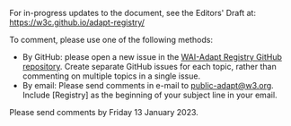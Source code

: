 For in-progress updates to the document, see the Editors' Draft at:
https://w3c.github.io/adapt-registry/
 


To comment, please use one of the following methods:
  *   By GitHub: please open a new issue in the [WAI-Adapt Registry GitHub repository](https://github.com/w3c/adapt/issues/new). Create separate GitHub issues for each topic, rather than commenting on multiple topics in a single issue.
  *   By email: Please send comments in e-mail to [public-adapt@w3.org](mailto:public-adapt@w3.org). Include [Registry] as the beginning of your subject line in your email.



Please send comments by Friday 13 January 2023.
 
